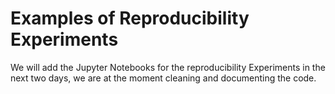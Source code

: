 # Examples of Reproducibility Experiments

We will add the Jupyter Notebooks for the reproducibility Experiments in the next two days, we are at the moment cleaning and documenting the code.

